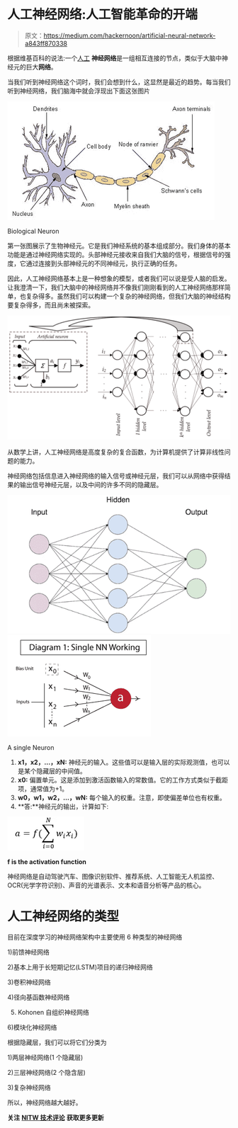 # 人工神经网络:人工智能革命的开端

> 原文：<https://medium.com/hackernoon/artificial-neural-network-a843ff870338>

根据维基百科的说法:一个[人工](https://hackernoon.com/tagged/artificial) **神经网络**是一组相互连接的节点，类似于大脑中神经元的巨大**网络**。

当我们听到神经网络这个词时，我们会想到什么，这显然是最近的趋势。每当我们听到神经网络，我们脑海中就会浮现出下面这张图片

![](img/aeda59b053922736beef5f77b833f167.png)

Biological Neuron

第一张图展示了生物神经元。它是我们神经系统的基本组成部分。我们身体的基本功能是通过神经网络实现的。头部神经元接收来自我们大脑的信号，根据信号的强度，它通过连接到头部神经元的不同神经元，执行正确的任务。

因此，人工神经网络基本上是一种想象的模型，或者我们可以说是受人脑的启发。让我澄清一下，我们大脑中的神经网络并不像我们刚刚看到的人工神经网络那样简单，也复杂得多。虽然我们可以构建一个复杂的神经网络，但我们大脑的神经结构要复杂得多，而且尚未被探索。

![](img/4e83c7d1bee8d2fd6f43172dc73c34a9.png)

从数学上讲，人工神经网络是高度复杂的复合函数，为计算机提供了计算非线性问题的能力。

神经网络包括信息进入神经网络的输入信号或神经元层，我们可以从网络中获得结果的输出信号神经元层，以及中间的许多不同的隐藏层。

![](img/17a2ddb1681c0bb1851248684d7a4ba9.png)![](img/5fb98a96070cfbda5374e145235b693b.png)

A single Neuron

1.  **x1，x2，…，xN:** 神经元的输入。这些值可以是输入层的实际观测值，也可以是某个隐藏层的中间值。
2.  **x0:** 偏置单元。这是添加到激活函数输入的常数值。它的工作方式类似于截距项，通常值为+1。
3.  **w0，w1，w2，…，wN:** 每个输入的权重。注意，即使偏差单位也有权重。
4.  **答:**神经元的输出，计算如下:

![](img/bacb830afee0154866359aa67cb92b15.png)

**f is the activation function**

神经网络是自动驾驶汽车、图像识别软件、推荐系统、人工智能无人机监控、OCR(光学字符识别)、声音的光谱表示、文本和语音分析等产品的核心。

# 人工神经网络的类型

目前在深度学习的神经网络架构中主要使用 6 种类型的神经网络

1)前馈神经网络

2)基本上用于长短期记忆(LSTM)项目的递归神经网络

3)卷积神经网络

4)径向基函数神经网络

5) Kohonen 自组织神经网络

6)模块化神经网络

根据隐藏层，我们可以将它们分类为

1)两层神经网络(1 个隐藏层)

2)三层神经网络(2 个隐含层)

3)复杂神经网络

所以，神经网络越大越好。

**关注** [**NITW 技术评论**](https://www.facebook.com/NITWTechnoreview/) **获取更多更新**